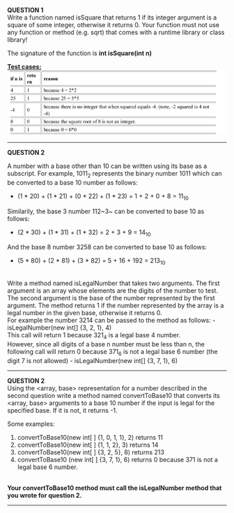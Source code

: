 <b>QUESTION 1</b> <br>
Write a function named isSquare that returns 1 if its integer argument is a square of some integer, otherwise it returns 0. Your function must not use any function or method (e.g. sqrt) that comes with a runtime library or class library! <br>

The signature of the function is <b> int isSquare(int n)</b> <br>

<b><u>Test cases: </u></b> <br>
![Question 1](images/isSquare.png)

----------------------------------------------------------------------------------------------
<b>QUESTION 2</b> <br>

A number with a base other than 10 can be written using its base as a subscript. For example, 1011<sub>2</sub> represents the binary number 1011 which can be converted to a base 10 number as follows:
- (1 * 20) + (1 * 21) + (0 * 22) + (1 * 23) = 1 + 2 + 0 + 8 = 11<sub>10</sub>

Similarily, the base 3  number 112~3~ can be converted to base 10 as follows:
- (2 * 30) + (1 * 31) + (1 * 32) = 2 + 3 + 9 = 14<sub>10</sub>

And the base 8 number 3258 can be converted to base 10 as follows:
- (5 * 80) + (2 * 81) + (3 * 82) = 5 + 16 + 192 = 213<sub>10</sub>

<br>
Write a method named isLegalNumber that takes two arguments. The first argument is an array whose elements are the digits of the number to test. The second argument is the base of the number represented by the first argument. The method returns 1 if the number represented by the array is a legal number in the given base, otherwise it returns 0.
<br>
For example the number 3214 can be passed to the method as follows:
- isLegalNumber(new int[] {3, 2, 1}, 4) <br>
This call will return 1 because 321<sub>4</sub> is a legal base 4 number.
<br>
However, since all digits of a base n number must be less than n, the following call will return 0 because 371<sub>6</sub> is not a legal base 6 number (the digit 7 is not allowed)
- isLegalNumber(new int[] {3, 7, 1}, 6)

-----------------------------------------------------------------------------------------------
<b>QUESTION 2</b> <br>
Using the <array, base> representation for a number described in the second question write a method named convertToBase10 that converts its <array, base> arguments to a base 10 number if the input is legal for the specified base. If it is not, it returns -1.

Some examples:
<ol>
<li>convertToBase10(new int[ ] {1, 0, 1, 1}, 2) returns 11</li>
<li>convertToBase10(new int[ ] {1, 1, 2}, 3) returns 14</li>
<li>convertToBase10(new int[ ] {3, 2, 5}, 8) returns 213</li>
<li>convertToBase10 (new int[ ] {3, 7, 1}, 6) returns 0 because 371 is not a legal base 6 number.</li>
</ol>
<br>
<b>Your convertToBase10 method must call the isLegalNumber method that you wrote for question 2.</b>

----------------------------------------------------------------------------------------------